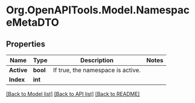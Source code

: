 # Org.OpenAPITools.Model.NamespaceMetaDTO

## Properties

Name | Type | Description | Notes
------------ | ------------- | ------------- | -------------
**Active** | **bool** | If true, the namespace is active. | 
**Index** | **int** |  | 

[[Back to Model list]](../README.md#documentation-for-models) [[Back to API list]](../README.md#documentation-for-api-endpoints) [[Back to README]](../README.md)

